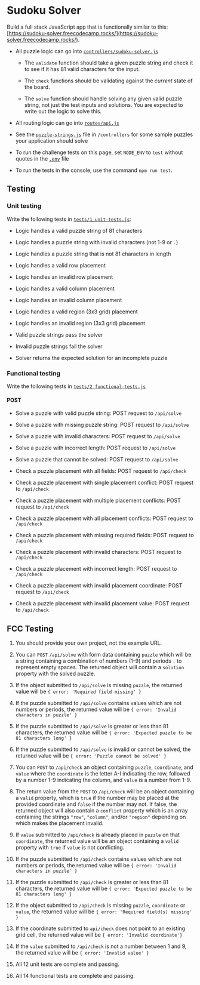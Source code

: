 
# Sudoku Solver

Build a full stack JavaScript app that is functionally similar to this: [https://sudoku-solver.freecodecamp.rocks/](https://sudoku-solver.freecodecamp.rocks/). 

* All puzzle logic can go into [`controllers/sudoku-solver.js`](controllers/sudoku-solver.js)

    * The `validate` function should take a given puzzle string and check it to see if it has 81 valid characters for the input.
   
    * The `check` functions should be validating against the _current_ state of the board.
   
    * The `solve` function should handle solving any given valid puzzle string, not just the test inputs and solutions. You are expected to write out the logic to solve this.

* All routing logic can go into [`routes/api.js`](routes/api.js)

* See the [`puzzle-strings.js`](controllers/puzzle-strings.js) file in `/controllers` for some sample puzzles your application should solve

* To run the challenge tests on this page, set `NODE_ENV` to `test` without quotes in the [`.env`](.env) file

* To run the tests in the console, use the command `npm run test`.

## Testing

### Unit testing

Write the following tests in [`tests/1_unit-tests.js`](tests/1_unit-tests.js):

* Logic handles a valid puzzle string of 81 characters

* Logic handles a puzzle string with invalid characters (not 1-9 or `.`)

* Logic handles a puzzle string that is not 81 characters in length

* Logic handles a valid row placement

* Logic handles an invalid row placement

* Logic handles a valid column placement

* Logic handles an invalid column placement

* Logic handles a valid region (3x3 grid) placement

* Logic handles an invalid region (3x3 grid) placement

* Valid puzzle strings pass the solver

* Invalid puzzle strings fail the solver

* Solver returns the expected solution for an incomplete puzzle

### Functional testing

Write the following tests in [`tests/2_functional-tests.js`](tests/2_functional-tests.js)

#### POST

* Solve a puzzle with valid puzzle string: POST request to `/api/solve`

* Solve a puzzle with missing puzzle string: POST request to `/api/solve`

* Solve a puzzle with invalid characters: POST request to `/api/solve`

* Solve a puzzle with incorrect length: POST request to `/api/solve`

* Solve a puzzle that cannot be solved: POST request to `/api/solve`

* Check a puzzle placement with all fields: POST request to `/api/check`

* Check a puzzle placement with single placement conflict: POST request to `/api/check`

* Check a puzzle placement with multiple placement conflicts: POST request to `/api/check`

* Check a puzzle placement with all placement conflicts: POST request to `/api/check`

* Check a puzzle placement with missing required fields: POST request to `/api/check`

* Check a puzzle placement with invalid characters: POST request to `/api/check`

* Check a puzzle placement with incorrect length: POST request to `/api/check`

* Check a puzzle placement with invalid placement coordinate: POST request to `/api/check`

* Check a puzzle placement with invalid placement value: POST request to `/api/check`

## FCC Testing
    
 1. You should provide your own project, not the example URL.  
    
 2. You can `POST` `/api/solve` with form data containing `puzzle` which will be a string containing a combination of numbers (1-9) and periods `.` to represent empty spaces. The returned object will contain a `solution` property with the solved puzzle.
    
 3. If the object submitted to `/api/solve` is missing `puzzle`, the returned value will be `{ error: 'Required field missing' }`
    
 4. If the puzzle submitted to `/api/solve` contains values which are not numbers or periods, the returned value will be `{ error: 'Invalid characters in puzzle' }`
    
 5. If the puzzle submitted to `/api/solve` is greater or less than 81 characters, the returned value will be `{ error: 'Expected puzzle to be 81 characters long' }`
    
 6. If the puzzle submitted to `/api/solve` is invalid or cannot be solved, the returned value will be `{ error: 'Puzzle cannot be solved' }`
    
 7. You can `POST` to `/api/check` an object containing `puzzle`, `coordinate`, and `value` where the `coordinate` is the letter A-I indicating the row, followed by a number 1-9 indicating the column, and `value` is a number from 1-9.
    
 8. The return value from the `POST` to `/api/check` will be an object containing a `valid` property, which is `true` if the number may be placed at the provided coordinate and `false` if the number may not. If false, the returned object will also contain a `conflict` property which is an array containing the strings `"row"`, `"column"`, and/or `"region"` depending on which makes the placement invalid.
    
 9. If `value` submitted to `/api/check` is already placed in `puzzle` on that `coordinate`, the returned value will be an object containing a `valid` property with `true` if `value` is not conflicting.
    
 10. If the puzzle submitted to `/api/check` contains values which are not numbers or periods, the returned value will be `{ error: 'Invalid characters in puzzle' }`
    
 11. If the puzzle submitted to `/api/check` is greater or less than 81 characters, the returned value will be `{ error: 'Expected puzzle to be 81 characters long' }`
    
 12. If the object submitted to `/api/check` is missing `puzzle`, `coordinate` or `value`, the returned value will be `{ error: 'Required field(s) missing' }`
    
 13. If the coordinate submitted to `api/check` does not point to an existing grid cell, the returned value will be `{ error: 'Invalid coordinate'}`
    
 14. If the `value` submitted to `/api/check` is not a number between 1 and 9, the returned value will be `{ error: 'Invalid value' }`
    
 15. All 12 unit tests are complete and passing.
    
 16. All 14 functional tests are complete and passing.